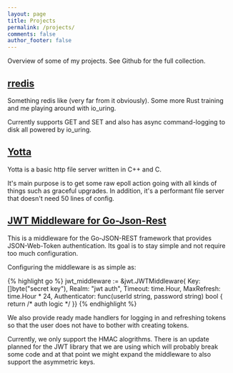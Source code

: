 ```yaml
---
layout: page
title: Projects
permalink: /projects/
comments: false
author_footer: false
---
```


Overview of some of my projects. See Github for the full collection.

## [rredis](https://github.com/StephanDollberg/rredis)

Something redis like (very far from it obviously). Some more Rust training and me playing around with io\_uring.

Currently supports GET and SET and also has async command-logging to disk all powered by io\_uring.

## [Yotta](https://github.com/StephanDollberg/yotta)

Yotta is a basic http file server written in C++ and C.

It's main purpose is to get some raw epoll action going with all kinds of things such as graceful upgrades. In addition, it's a performant file server that doesn't need 50 lines of config.

## [JWT Middleware for Go-Json-Rest](https://github.com/StephanDollberg/go-json-rest-middleware-jwt)

This is a middleware for the Go-JSON-REST framework that provides JSON-Web-Token  authentication. Its goal is to stay simple and not require too much configuration.

Configuring the middleware is as simple as:

{% highlight go %}
jwt_middleware := &jwt.JWTMiddleware{
    Key:        []byte("secret key"),
    Realm:      "jwt auth",
    Timeout:    time.Hour,
    MaxRefresh: time.Hour * 24,
    Authenticator: func(userId string, password string) bool {
        return /* auth logic */
    }}
{% endhighlight %}

We also provide ready made handlers for logging in and refreshing tokens so that the user does not have to bother with creating tokens.

Currently, we only support the HMAC alogrithms. There is an update planned for the JWT library that we are using which will probably break some code and at that point we might expand the middleware to also support the asymmetric keys.

